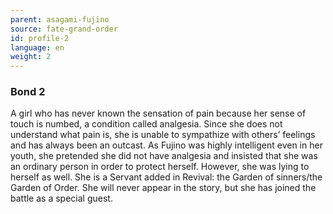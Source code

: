 ```yaml
---
parent: asagami-fujino
source: fate-grand-order
id: profile-2
language: en
weight: 2
---
```


### Bond 2

A girl who has never known the sensation of pain because her sense of touch is numbed, a condition called analgesia.
Since she does not understand what pain is, she is unable to sympathize with others’ feelings and has always been an outcast.
As Fujino was highly intelligent even in her youth, she pretended she did not have analgesia and insisted that she was an ordinary person in order to protect herself. However, she was lying to herself as well.
She is a Servant added in Revival: the Garden of sinners/the Garden of Order. She will never appear in the story, but she has joined the battle as a special guest. 
